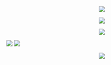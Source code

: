 <p align="center" >  
  <a href="https://github.com/anuraghazra/github-readme-stats"> 
    <img  src="https://github-readme-stats.vercel.app/api?username=largereptile&theme=synthwave&&show_icons=true"/>
  </a>
</p>
<p align="center" >  
  <a href="https://github.com/anuraghazra/github-readme-stats"> 
    <img  src="https://github-readme-stats.vercel.app/api/top-langs/?username=largereptile&?&hide=jupyter%20notebook&theme=synthwave"/>
  </a>
</p>

<p align="center" >  
  <a href="https://github.com/kittinan/spotify-github-profile"> 
    <img  src="https://spotify-github-profile.vercel.app/api/view?uid=8574zcgnmz5jsmfpsk0wzmk53&cover_image=true&theme=novatorem"/>
  </a>
</p>

![](https://komarev.com/ghpvc/?username=largereptile&style=flat-square&color=blue)
![](https://hit.yhype.me/github/profile?user_id=22501149)

<p align="center" >  
  <a href="https://github.com/anuraghazra/github-readme-stats"> 
    <img  src="https://github-readme-stats.vercel.app/api?username=Xx-Ashutosh-xX&&show_icons=true&theme=radical"/>
  </a>
  </p>
